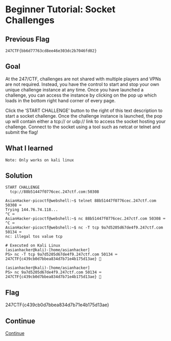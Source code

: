 # Beginner Tutorial: Socket Challenges

## Previous Flag
```
247CTF{bb6d77763cd8ee46e303dc2b7046fd02} 
```

## Goal
At the 247/CTF, challenges are not shared with multiple players and VPNs are not required. Instead, you have the control to start and stop your own unique challenge instance at any time. Once you have launched a challenge, you can access the instance by clicking on the pop up which loads in the bottom right hand corner of every page.<br>

Click the ‘START CHALLENGE’ button to the right of this text description to start a socket challenge. Once the challenge instance is launched, the pop up will contain either a tcp:// or udp:// link to access the socket hosting your challenge. Connect to the socket using a tool such as netcat or telnet and submit the flag!

## What I learned
```
Note: Only works on kali linux
```

## Solution
```
START CHALLENGE
  tcp://88b51447f0776cec.247ctf.com:50308

AsianHacker-picoctf@webshell:~$ telnet 88b51447f0776cec.247ctf.com 50308 ⌨️
Trying 144.76.74.118...
^C ⌨️
AsianHacker-picoctf@webshell:~$ nc 88b51447f0776cec.247ctf.com 50308 ⌨️
^C ⌨️
AsianHacker-picoctf@webshell:~$ nc -T tcp 9a7d5205d67de4f9.247ctf.com 50134 ⌨️
nc: illegal tos value tcp

# Executed on Kali Linux
(asianhacker@kali)-[home/asianhacker]
PS> nc -T tcp 9a7d5205d67de4f9.247ctf.com 50134 ⌨️
247CTF{c439cb0d7bbea834d7b71e4b175d13ae} 🔐

(asianhacker@kali)-[home/asianhacker]
PS> nc 9a7d5205d67de4f9.247ctf.com 50134 ⌨️
247CTF{c439cb0d7bbea834d7b71e4b175d13ae} 🔐
```

## Flag
247CTF{c439cb0d7bbea834d7b71e4b175d13ae}

## Continue
[Continue](../247ctf/BeginnerWatchAndLearn)